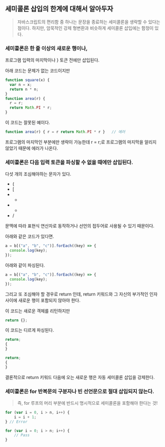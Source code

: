 ## 세미콜론 삽입의 한계에 대해서 알아두자

> 자바스크립트의 편리함 중 하나는 문장을 종료하는 세미콜론을 생략할 수 있다는 점이다.
> 하지만, 암묵적인 강제 형변환과 비슷하게 세미콜론 삽입에는 함정이 있다.

### 세미콜론은 한 줄 이상의 새로운 행이나,

프로그램 입력의 마지막이나 } 토큰 전에만 삽입된다.

아래 코드는 문제가 없는 코드이지만

```jsx
function square(x) {
  var n = x;
  return n * n;
}
function area(r) {
  r = r;
  return Math.PI * r;
}
```

이 코드는 잘못된 예이다.

```jsx
function area(r) { r = r return Math.PI * r }   // 에러
```

프로그램의 마지막인 부분에만 생략이 가능한데 r = r;로 프로그램의 마지막을
알리지 않았기 때문에 에러가 나온다.

### 세미콜론은 다음 입력 토큰을 파싱할 수 없을 때에만 삽입된다.

다섯 개의 조심해야하는 문자가 있다.

- (
- [
- -
- -
- /

문맥에 따라 표현식 연산자로 동작하거나 선언의 접두어로 사용될 수 있기 때문이다.

아래와 같은 코드가 있다면.

```jsx
a = b[("a", "b", "c")].forEach((key) => {
  console.log(key);
});
```

아래와 같이 파싱된다.

```jsx
a = b[("a", "b", "c")].forEach((key) => {
  console.log(key);
});
```

그리고 또 조심해야 할 경우로 return 인데, return 키워드와 그 자신의 부가적인 인자 사이에
새로운 행이 포함되지 않아야 한다.

이 코드는 새로운 객체를 리턴하지만

```jsx
return {};
```

이 코드는 디르게 파싱된다.

```jsx
return;
{
}
```

```jsx
return;
{
}
```

결론적으로 return 키워드 다음에 오는 새로운 행은 자동 세미콜론 삽입을 강제한다.

### 세미콜론은 for 반복문의 구분자나 빈 선언문으로 절대 삽입되지 않는다.

> 즉, for 루프의 머리 부분에 반드시 명시적으로 세미콜론을 포함해야 한다는 것!

```jsx
for (var i = 0, i > n, i++) {
	i = i + 1;
} // Error

for (var i = 0; i > n; i++) {
	// Pass
}
```
